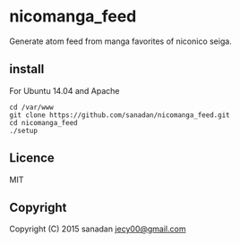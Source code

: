 # nicomanga_feed
Generate atom feed from manga favorites of niconico seiga.

## install
For Ubuntu 14.04 and Apache

    cd /var/www
    git clone https://github.com/sanadan/nicomanga_feed.git
    cd nicomanga_feed
    ./setup

## Licence
MIT

## Copyright
Copyright (C) 2015 sanadan <jecy00@gmail.com>
